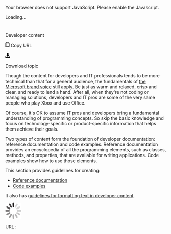 Your browser does not support JavaScript. Please enable the Javascript.

Loading...

# 

Developer content

![Copy URL](index_files/Copy.png)
Copy URL

![Download](index_files/Download.png)

Download topic

Though
the content for developers and IT professionals tends to be more
technical than that for a general audience, the fundamentals of [the Microsoft brand voice](https://worldready.cloudapp.net/Styleguide/Read?id=2700&topicid=28361) still apply. Be just as warm and relaxed, crisp and clear, and ready to lend a hand. After all, when they're not coding or managing solutions, developers and IT pros are some of the very same people who play Xbox and use Office. 

Of
course, it's OK to assume IT pros and developers bring
a fundamental understanding of programming concepts. So skip
the basic knowledge and focus on technology-specific
or product-specific information that helps them achieve their
goals. 

Two
types of content form the foundation of developer documentation:
reference documentation and code examples.
Reference documentation provides an encyclopedia of all
the programming elements, such as classes, methods, and
properties, that are available for writing applications. Code
examples show how to use those elements. 

This section provides guidelines for creating: 

  - [Reference documentation](https://worldready.cloudapp.net/Styleguide/Read?id=2700&topicid=28718)
  - [Code examples](https://worldready.cloudapp.net/Styleguide/Read?id=2700&topicid=28719)

It also has [guidelines for formatting text in developer content](https://worldready.cloudapp.net/Styleguide/Read?id=2700&topicid=28975).

![In progress](index_files/activity-large.gif)

URL :
